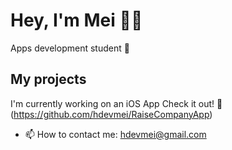# Hey, I'm Mei 👋🏻

Apps development student 📲

## My projects
I'm currently working on an iOS App
Check it out! 🙈 (https://github.com/hdevmei/RaiseCompanyApp) 


- 📫 How to contact me: hdevmei@gmail.com
